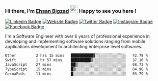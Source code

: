 ### Hi there, I'm <a href="https://ehsanbigzad.com" target="_blank">Ehsan Bigzad</a> <img src="https://media.giphy.com/media/hvRJCLFzcasrR4ia7z/giphy.gif" width="25px" height="25px"> Happy to see you here !

[![Linkedin Badge](https://img.shields.io/badge/-LinkedIn-0e76a8?style=flat-square&logo=Linkedin&logoColor=white)](https://linkedin.com/in/EhsanBigzad)
[![Website Badge](https://img.shields.io/badge/Website-3b5998?style=flat-square&logo=google-chrome&logoColor=white)](https://ehsanbigzad.com)
[![Twitter Badge](https://img.shields.io/badge/-Twitter-00acee?style=flat-square&logo=Twitter&logoColor=white)](https://twitter.com/EhsanBigzad)
[![Instagram Badge](https://img.shields.io/badge/-Instagram-e4405f?style=flat-square&logo=Instagram&logoColor=white)](https://instagram.com/ehsanbigzad/)
[![Facebook Badge](https://img.shields.io/badge/-Facebook-0088cc?style=flat-square&logo=Facebook&logoColor=white)](https://facebook.com/EhsanBigzad7)

I'm a Software Engineer with over 6 years of professional experience
in developing and implementing software solutions ranging from mobile applications development to architecting enterprise level softwares.

<!--START_SECTION:waka-->

```txt
Other         2 hrs 15 mins   ██████████▓░░░░░░░░░░░░░░   42.78 %
Swift         1 hr 57 mins    █████████▒░░░░░░░░░░░░░░░   37.16 %
JavaScript    27 mins         ██▒░░░░░░░░░░░░░░░░░░░░░░   08.72 %
TypeScript    15 mins         █▒░░░░░░░░░░░░░░░░░░░░░░░   04.98 %
CocoaPods     11 mins         █░░░░░░░░░░░░░░░░░░░░░░░░   03.79 %
```

<!--END_SECTION:waka-->
